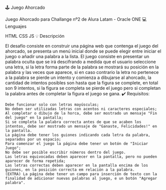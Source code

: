 🕹️ Juego Ahorcado

Juego Ahorcado para Challange nº2 de Alura Latam - Oracle ONE
💻 Lenguajes

HTML CSS JS
💡 Descripción

El desafío consiste en construir una página web que contenga el juego del ahorcado, se presenta un menú inicial donde se puede elegir entre iniciar el juego o añadir una palabra a la lista. El juego consiste en presentar un palabra oculta que se irá descifrando a medida que el usuario seleccione una letra, si la letra forma parte de la palabra se mostrará su posición en la palabra y las veces que aparece, si en caso contrario la letra no pertenece a la palabra se pierde un intento y comienza a dibujarse al ahorcado, la cantidad de intentos posibles son hasta que la figura se complete, en total son 9 intentos, si la figura se completa se pierde el juego pero si completan la palabra antes de completar la figura el juego se gana.
✔️ Requisitos:

    Debe funcionar solo con letras mayúsculas;
    No deben ser utilizadas letras con acentos ni caracteres especiales;
    Al completar o dibujo de la horca, debe ser mostrado un mensaje "Fin del juego" en la pantalla;
    Si se completa la palabra correcta antes de que se acaben los intentos, debe ser mostrado un mensaje de "Ganaste, Felicidades!" en la pantalla.
    La página debe tener los guiones indicando cada letra da palabra, separados por un espacio;
    Para comenzar el juego la página debe tener un botón de "Iniciar Juego";
    No debe ser posible escribir números dentro del juego.
    Las letras equivocadas deben aparecer en la pantalla, pero no pueden aparecer de forma repetida;
    Las letras correctas deben aparecer en la pantalla encima de los guiones, en la posición correcta em relación a la palabra.
    (EXTRA) La página debe tener un campo para inserción de texto con la finalidad de adicionar nuevas palabras al juego, e un botón "Agregar palabra".
